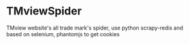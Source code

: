 # TMviewSpider
TMview website's all trade mark's spider, use python scrapy-redis and based on selenium, phantomjs to get cookies 
